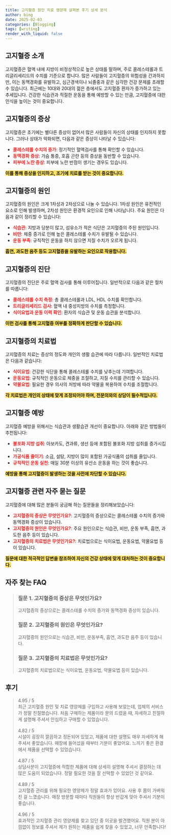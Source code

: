 ```yaml
---
title: 고지혈증 원인 치료 영양제 살펴본 후기 상세 분석
author: bing
date: 2025-02-03
categories: [Blogging]
tags: [writing]
render_with_liquid: false
---
```



<h2 id='고지혈증_소개'>고지혈증 소개</h2>

<p>고지혈증은 혈액 내에 지방이 비정상적으로 높은 상태를 말하며, 주로 콜레스테롤과 트리글리세리드의 수치를 기준으로 합니다. 많은 사람들이 고지혈증의 위험성을 간과하지만, 이는 동맥경화를 유발하고, 심근경색이나 뇌졸중과 같은 심각한 건강 문제를 초래할 수 있습니다. 최근에는 10대와 20대의 젊은 층에서도 고지혈증 환자가 증가하고 있는 추세입니다. 건강한 식습관과 적절한 운동을 통해 예방할 수 있는 만큼, 고지혈증에 대한 인식을 높이는 것이 중요합니다.</p>

<h2 id='고지혈증_증상'>고지혈증의 증상</h2>

<p>고지혈증은 초기에는 별다른 증상이 없어서 많은 사람들이 자신의 상태를 인지하지 못합니다. 그러나 상태가 악화되면, 다음과 같은 증상이 나타날 수 있습니다:</p>

<ul>
    <li><b><span style="color: #ee2323;">콜레스테롤 수치의 증가</span></b>: 정기적인 혈액검사를 통해 확인할 수 있습니다.</li>
    <li><b><span style="color: #ee2323;">동맥경화 증상</span></b>: 가슴 통증, 호흡 곤란 등의 증상을 동반할 수 있습니다.</li>
    <li><b><span style="color: #ee2323;">피부에 노란 증상</span></b>: 피부에 노란 반점이 생기는 경우도 있습니다.</li>
</ul>

<p><b><span style="background-color: #ffe066;">이를 통해 증상을 인지하고, 조기에 치료를 받는 것이 중요합니다.</span></b></p>

<h2 id='고지혈증_원인'>고지혈증의 원인</h2>

<p>고지혈증의 원인은 크게 1차성과 2차성으로 나눌 수 있습니다. 1차성 원인은 유전적인 요소로 인해 발생하며, 2차성 원인은 환경적 요인으로 인해 나타납니다. 주요 원인은 다음과 같이 정리할 수 있습니다:</p>

<ul>
    <li><b><span style="color: #ee2323;">식습관</span></b>: 지방과 당분이 많고, 섬유소가 적은 식단은 고지혈증의 주된 원인입니다.</li>
    <li><b><span style="color: #ee2323;">비만</span></b>: 체중 증가로 인해 높은 콜레스테롤 수치가 유발될 수 있습니다.</li>
    <li><b><span style="color: #ee2323;">운동 부족</span></b>: 규칙적인 운동을 하지 않으면 지질 수치가 오르게 됩니다.</li>
</ul>

<p><b><span style="background-color: #ffe066;">흡연, 과도한 음주 등도 고지혈증을 유발하는 요인으로 작용합니다.</span></b></p>

<h2 id='고지혈증_진단'>고지혈증의 진단</h2>

<p>고지혈증의 진단은 주로 혈액 검사를 통해 이루어집니다. 일반적으로 다음과 같은 절차를 따릅니다:</p>

<ul>
    <li><b><span style="color: #ee2323;">콜레스테롤 수치 측정</span></b>: 총 콜레스테롤과 LDL, HDL 수치를 확인합니다.</li>
    <li><b><span style="color: #ee2323;">트리글리세리드 검사</span></b>: 혈액 내 중성지방의 수치를 측정합니다.</li>
    <li><b><span style="color: #ee2323;">식이요법과 운동 이력 확인</span></b>: 환자의 식습관 및 운동 습관을 분석합니다.</li>
</ul>

<p><b><span style="background-color: #ffe066;">이런 검사를 통해 고지혈증 여부를 정확하게 판단할 수 있습니다.</span></b></p>

<h2 id='고지혈증_치료법'>고지혈증의 치료법</h2>

<p>고지혈증의 치료는 증상의 정도와 개인의 생활 습관에 따라 다릅니다. 일반적인 치료법은 다음과 같습니다:</p>

<ul>
    <li><b><span style="color: #ee2323;">식이요법</span></b>: 건강한 식단을 통해 콜레스테롤 수치를 낮추는데 기여합니다.</li>
    <li><b><span style="color: #ee2323;">운동요법</span></b>: 규칙적인 운동으로 체중을 조절하고, 지질 수치를 관리할 수 있습니다.</li>
    <li><b><span style="color: #ee2323;">약물요법</span></b>: 필요한 경우 의사의 처방에 따라 약물을 복용하여 수치를 조절합니다.</li>
</ul>

<p><b><span style="background-color: #ffe066;">각 치료법은 개인의 상태에 맞게 조정되어야 하며, 전문의와의 상담이 필수적입니다.</span></b></p>

<h2 id='고지혈증_예방'>고지혈증 예방</h2>

<p>고지혈증 예방을 위해서는 식습관과 생활습관 개선이 중요합니다. 아래와 같은 방법들이 추천됩니다:</p>

<ul>
    <li><b><span style="color: #ee2323;">불포화 지방 섭취</span></b>: 아보카도, 견과류, 생선 등에 포함된 불포화 지방 섭취를 증가시킵니다.</li>
    <li><b><span style="color: #ee2323;">가공식품 줄이기</span></b>: 소금, 설탕, 지방이 많이 포함된 가공식품의 섭취를 줄입니다.</li>
    <li><b><span style="color: #ee2323;">규칙적인 운동 실천</span></b>: 매일 30분 이상의 유산소 운동을 하는 것이 좋습니다.</li>
</ul>

<p><b><span style="background-color: #ffe066;">예방을 통해 고지혈증이 발생하는 것을 사전에 차단할 수 있습니다.</span></b></p>

<h2 id='고지혈증_자주_묻는_질문'>고지혈증 관련 자주 묻는 질문</h2>

<p>고지혈증에 대해 많은 분들이 궁금해 하는 질문들을 정리해보았습니다:</p>

<ul>
    <li><b><span style="color: #ee2323;">고지혈증의 증상은 무엇인가요?</span></b>: 고지혈증의 증상으로는 콜레스테롤 수치의 증가와 동맥경화 증상이 있습니다.</li>
    <li><b><span style="color: #ee2323;">고지혈증의 원인은 무엇인가요?</span></b>: 주요 원인으로는 식습관, 비만, 운동 부족, 흡연, 과도한 음주 등이 있습니다.</li>
    <li><b><span style="color: #ee2323;">고지혈증의 치료법은 무엇인가요?</span></b>: 치료법으로는 식이요법, 운동요법, 약물요법 등이 있습니다.</li>
</ul>

<p><b><span style="background-color: #ffe066;">질문에 대한 적극적인 답변을 참조하여 자신의 건강 상태에 맞게 대처하는 것이 중요합니다.</span></b></p>


<h2 id='자주_찾는_FAQ'>자주 찾는 FAQ</h2>
<div itemscope="" itemtype="https://schema.org/FAQPage"> 
<blockquote> 
<div itemscope="" itemprop="mainEntity" itemtype="https://schema.org/Question"> 
<h3 itemprop="name">질문 1. 고지혈증의 증상은 무엇인가요?</h3> 
<div itemscope="" itemprop="acceptedAnswer" itemtype="https://schema.org/Answer"> 
<span itemprop="text"> 
<p>고지혈증의 증상으로는 콜레스테롤 수치의 증가와 동맥경화 증상이 있습니다.</p> 
</span> 
</div> 
</div> 
<div itemscope="" itemprop="mainEntity" itemtype="https://schema.org/Question"> 
<h3 itemprop="name">질문 2. 고지혈증의 원인은 무엇인가요?</h3> 
<div itemscope="" itemprop="acceptedAnswer" itemtype="https://schema.org/Answer"> 
<span itemprop="text"> 
<p>고지혈증의 원인으로는 식습관, 비만, 운동부족, 흡연, 과도한 음주 등이 있습니다.</p> 
</span> 
</div> 
</div> 
<div itemscope="" itemprop="mainEntity" itemtype="https://schema.org/Question"> 
<h3 itemprop="name">질문 3. 고지혈증의 치료법은 무엇인가요?</h3> 
<div itemscope="" itemprop="acceptedAnswer" itemtype="https://schema.org/Answer"> 
<span itemprop="text"> 
<p>고지혈증의 치료법으로는 식이요법, 운동요법, 약물요법 등이 있습니다.</p> 
</span> 
</div> 
</div> 
</blockquote> 
</div>
<h2 id='후기'>후기</h2>
<div itemscope itemtype="https://schema.org/Product">
  <blockquote>
  <div itemprop="review" itemscope itemtype="https://schema.org/Review">
      <div itemprop="reviewRating" itemscope itemtype="https://schema.org/Rating"> <span itemprop="ratingValue">4.95</span> / <span itemprop="bestRating">5</span> </div>
      <span itemprop="reviewBody">최근 고지혈증 원인 및 치료 영양제를 구입하고 사용해 보았는데, 업체의 서비스가 정말 친절했습니다. 처음 구매하는 제품이라 문의 드렸을 때, 자세하고 친절하게 설명해 주셔서 안심하고 구매할 수 있었습니다.</span>
  </div>
  <br>
  <div itemprop="review" itemscope itemtype="https://schema.org/Review">
      <div itemprop="reviewRating" itemscope itemtype="https://schema.org/Rating"> <span itemprop="ratingValue">4.82</span> / <span itemprop="bestRating">5</span> </div>
      <span itemprop="reviewBody">시설이 굉장히 깔끔하고 정돈되어 있었고, 제품에 대한 설명도 매우 자세하게 해 주셔서 좋았습니다. 매장에 들어섰을 때부터 기분이 좋았어요. 느끼기 좋은 환경에서 제품을 선택할 수 있었습니다.</span>
  </div>
  <br>
  <div itemprop="review" itemscope itemtype="https://schema.org/Review">
      <div itemprop="reviewRating" itemscope itemtype="https://schema.org/Rating"> <span itemprop="ratingValue">4.87</span> / <span itemprop="bestRating">5</span> </div>
      <span itemprop="reviewBody">상담사분이 고지혈증에 적합한 제품에 대해 상세히 설명해 주셔서 결정하는 데 많은 도움이 되었습니다. 정말 필요한 것을 잘 선택할 수 있었던 것 같아요.</span>
  </div>
  <br>
  <div itemprop="review" itemscope itemtype="https://schema.org/Review">
      <div itemprop="reviewRating" itemscope itemtype="https://schema.org/Rating"> <span itemprop="ratingValue">4.89</span> / <span itemprop="bestRating">5</span> </div>
      <span itemprop="reviewBody">고지혈증 관리를 위해 필요한 영양제가 정말 효과가 있어요. 사용 후 몸이 가벼워진 걸 느꼈습니다. 매장 방문할 때마다 직원들이 항상 반갑게 맞아 주셔서 기분이 좋습니다.</span>
  </div>
  <br>
  <div itemprop="review" itemscope itemtype="https://schema.org/Review">
      <div itemprop="reviewRating" itemscope itemtype="https://schema.org/Rating"> <span itemprop="ratingValue">4.96</span> / <span itemprop="bestRating">5</span> </div>
      <span itemprop="reviewBody">효과적인 고지혈증 관리 영양제를 찾고 있던 중 이곳을 발견했어요. 직원 분이 아낌없이 정보를 주셔서 제가 원하는 제품을 쉽게 찾을 수 있었고, 너무 만족합니다!</span>
  </div>
  </blockquote>
</div>
